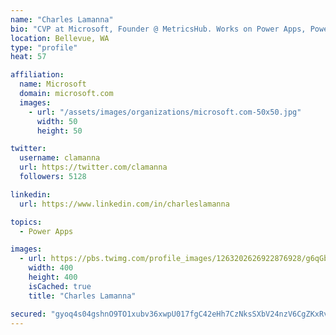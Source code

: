 ```yaml
---
name: "Charles Lamanna"
bio: "CVP at Microsoft, Founder @ MetricsHub. Works on Power Apps, Power Automate, Power Virtual Agent, Common Data Service and Dynamics 365."
location: Bellevue, WA
type: "profile"
heat: 57

affiliation:
  name: Microsoft
  domain: microsoft.com
  images:
    - url: "/assets/images/organizations/microsoft.com-50x50.jpg"
      width: 50
      height: 50

twitter:
  username: clamanna
  url: https://twitter.com/clamanna
  followers: 5128

linkedin:
  url: https://www.linkedin.com/in/charleslamanna

topics:
  - Power Apps

images:
  - url: https://pbs.twimg.com/profile_images/1263202626922876928/g6qGbHZ-_400x400.jpg
    width: 400
    height: 400
    isCached: true
    title: "Charles Lamanna"

secured: "gyoq4s04gshnO9TO1xubv36xwpU017fgC42eHh7CzNksSXbV24nzV6CgZKxRvY36dGOk/b6rfXVVZp/LeAFD/FaE/247L8LQFhP8F5ZEBSthwGkbK8p3GNhxoPQgz+AiWkbBBowCxqf+WWAjECmY8jk/IZgNIIdWCSziy5WhU13vOz3J8qT/FuhwcAQybVno9g3dOq6mQ9+r7GbpVE31C4IlZM/aaDqcPihK4kZbbd7I02qi6vG3eC9xFbhfGVgQSP8EvpXA7JFUkUnJQ47zdfMLlm1MsuQodPJPM5OHbn5yRU2oCyayRghnS9TMhaYWC4MgmpOCLhT7t6GaC29LaSsSXN18WQOXwCNjWmjy5qkiTemQIvr/9wlPm1KEnKjb4iAV7paV3WtyYgTb3+rZWkadqcGo58iakOAmrAWSmGc=;1Pti7DaAn5NonEcFw212SQ=="
---
```


